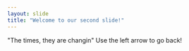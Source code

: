 ```yaml
---
layout: slide
title: "Welcome to our second slide!"
---
```

"The times, they are changin"
Use the left arrow to go back!
